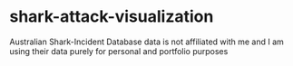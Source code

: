 # shark-attack-visualization
Australian Shark-Incident Database data is not affiliated with me and I am using their data purely for personal and portfolio purposes
